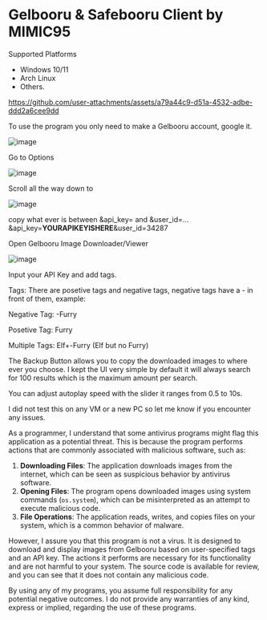 <h1>Gelbooru & Safebooru Client by MIMIC95</h1>

Supported Platforms
-  Windows 10/11
-  Arch Linux
-  Others.

https://github.com/user-attachments/assets/a79a44c9-d51a-4532-adbe-ddd2a6cee9dd

To use the program you only need to make a Gelbooru account, google it. 

![image](https://github.com/user-attachments/assets/80f7bf9b-f3e5-4d14-b8d8-706b38470294)


Go to Options

![image](https://github.com/user-attachments/assets/1b04d040-6cf2-4fe1-a62c-631fa7f65289)


Scroll all the way down to 

![image](https://github.com/user-attachments/assets/efb64f02-cce3-454a-ac51-a9f7066dfe9a)


copy what ever is between &api_key= and &user_id=... 
&api_key=<b>YOURAPIKEYISHERE</b>&user_id=34287


Open Gelbooru Image Downloader/Viewer

![image](https://github.com/user-attachments/assets/eed66c4b-6fdc-43c4-8229-8cd60dfcba00)


Input your API Key and add tags.

Tags:
There are posetive tags and negative tags, negative tags have a - in front of them, example:

Negative Tag:
-Furry

Posetive Tag:
Furry

Multiple Tags:
Elf+-Furry (Elf but no Furry)


The Backup Button allows you to copy the downloaded images to where ever you choose.
I kept the UI very simple by default it will always search for 100 results which is the maximum amount per search.

You can adjust autoplay speed with the slider it ranges from 0.5 to 10s.

I did not test this on any VM or a new PC so let me know if you encounter any issues.

As a programmer, I understand that some antivirus programs might flag this application as a potential threat. 
This is because the program performs actions that are commonly associated with malicious software, such as:

1. **Downloading Files**: The application downloads images from the internet, which can be seen as suspicious behavior by antivirus software.
2. **Opening Files**: The program opens downloaded images using system commands (`os.system`), which can be misinterpreted as an attempt to execute malicious code.
3. **File Operations**: The application reads, writes, and copies files on your system, which is a common behavior of malware.

However, I assure you that this program is not a virus. 
It is designed to download and display images from Gelbooru based on user-specified tags and an API key. 
The actions it performs are necessary for its functionality and are not harmful to your system. 
The source code is available for review, and you can see that it does not contain any malicious code.

By using any of my programs, you assume full responsibility for any potential negative outcomes. 
I do not provide any warranties of any kind, express or implied, regarding the use of these programs.
